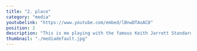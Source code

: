 ```yaml
---
title: "2. place"
category: "media"
youtubelink: "https://www.youtube.com/embed/lBnwDTAoAC8"
position: 2
description: "This is me playing with the famous Keith Jarrett Standards-trio"
thumbnail: "./mediadefault.jpg"
---
```

